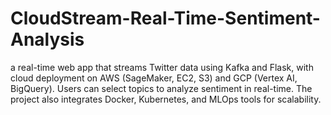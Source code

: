 # CloudStream-Real-Time-Sentiment-Analysis
a real-time web app that streams Twitter data using Kafka and Flask, with cloud deployment on AWS (SageMaker, EC2, S3) and GCP (Vertex AI, BigQuery). Users can select topics to analyze sentiment in real-time. The project also integrates Docker, Kubernetes, and MLOps tools for scalability.
